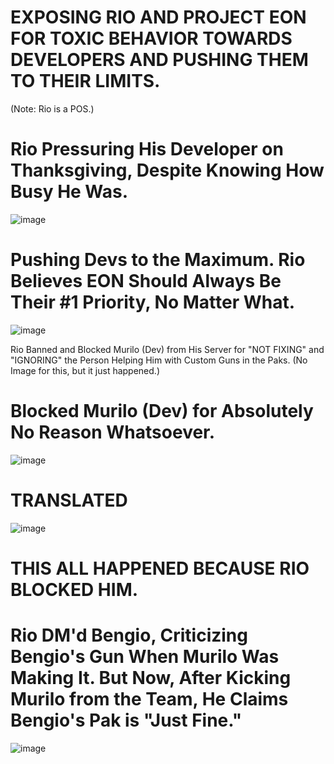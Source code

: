 # EXPOSING RIO AND PROJECT EON FOR TOXIC BEHAVIOR TOWARDS DEVELOPERS AND PUSHING THEM TO THEIR LIMITS.
(Note: Rio is a POS.)

# Rio Pressuring His Developer on Thanksgiving, Despite Knowing How Busy He Was.
![image](https://github.com/user-attachments/assets/4421ffb3-7db4-4dbe-a663-6150bf6ecd24)

# Pushing Devs to the Maximum. Rio Believes EON Should Always Be Their #1 Priority, No Matter What.
![image](https://github.com/user-attachments/assets/485f3324-29a3-4bb4-9bfe-817509638074)

Rio Banned and Blocked Murilo (Dev) from His Server for "NOT FIXING" and "IGNORING" the Person Helping Him with Custom Guns in the Paks.
(No Image for this, but it just happened.)

# Blocked Murilo (Dev) for Absolutely No Reason Whatsoever.
![image](https://github.com/user-attachments/assets/aaf12eb8-2587-45bb-a8d2-04c4639d07b5) 

# TRANSLATED
![image](https://github.com/user-attachments/assets/de0743e8-4b04-4d8a-a96b-92af03645adb)

# THIS ALL HAPPENED BECAUSE RIO BLOCKED HIM.

# Rio DM'd Bengio, Criticizing Bengio's Gun When Murilo Was Making It. But Now, After Kicking Murilo from the Team, He Claims Bengio's Pak is "Just Fine."
![image](https://github.com/user-attachments/assets/33b5946a-b243-443a-b4e5-52e66d4721a2)
